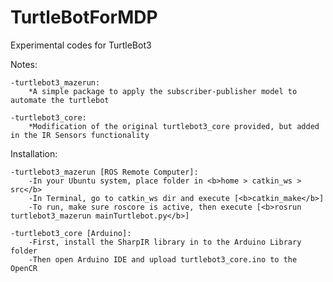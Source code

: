 # TurtleBotForMDP

Experimental codes for TurtleBot3

Notes:

    -turtlebot3_mazerun:
        *A simple package to apply the subscriber-publisher model to automate the turtlebot

    -turtlebot3_core:
        *Modification of the original turtlebot3_core provided, but added in the IR Sensors functionality

Installation:

    -turtlebot3_mazerun [ROS Remote Computer]:
        -In your Ubuntu system, place folder in <b>home > catkin_ws > src</b>
        -In Terminal, go to catkin_ws dir and execute [<b>catkin_make</b>]
        -To run, make sure roscore is active, then execute [<b>rosrun turtlebot3_mazerun mainTurtlebot.py</b>]

    -turtlebot3_core [Arduino]:
        -First, install the SharpIR library in to the Arduino Library folder
        -Then open Arduino IDE and upload turtlebot3_core.ino to the OpenCR
